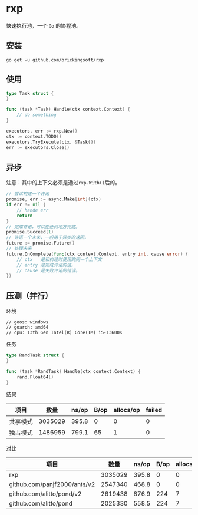 # rxp
快速执行池，一个 `Go` 的协程池。

## 安装
```shell
go get -u github.com/brickingsoft/rxp
```

## 使用
```go
type Task struct {
}

func (task *Task) Handle(ctx context.Context) {
	// do something
}
```
```go
executors, err := rxp.New()
ctx := context.TODO()
executors.TryExecute(ctx, &Task{})
err := executors.Close()
```

## 异步
注意：其中的上下文必须是通过`rxp.With()`后的。
```go
// 尝试构建一个许诺
promise, err := async.Make[int](ctx)
if err != nil {
	// hande err
    return
}
// 完成许诺，可以在任何地方完成。
promise.Succeed(1)
// 许诺一个未来，一般用于异步的返回。
future := promise.Future()
// 处理未来
future.OnComplete(func(ctx context.Context, entry int, cause error) { 
	// ctx   是和构建时使用的同一个上下文
	// entry 是完成许诺的值。
	// cause 是失败许诺的错误。
})
```
## 压测（并行）
环境
```shell
// goos: windows
// goarch: amd64
// cpu: 13th Gen Intel(R) Core(TM) i5-13600K
```
任务
```go
type RandTask struct {
}

func (task *RandTask) Handle(ctx context.Context) {
    rand.Float64()
}
```
结果

| 项目   | 数量      | ns/op | B/op | allocs/op | failed |
|------|---------|-------|------|-----------|--------|
| 共享模式 | 3035029 | 395.8 | 0    | 0         | 0      |
| 独占模式 | 1486959 | 799.1 | 65   | 1         | 0      |

对比

| 项目                           | 数量      | ns/op | B/op | allocs/op |
|------------------------------|---------|-------|------|-----------|
| rxp                          | 3035029 | 395.8 | 0    | 0         |
| github.com/panjf2000/ants/v2 | 2547340 | 468.8 | 0    | 0         |
| github.com/alitto/pond/v2    | 2619438 | 876.9 | 224  | 7         |
| github.com/alitto/pond       | 2025330 | 558.5 | 224  | 7         |

